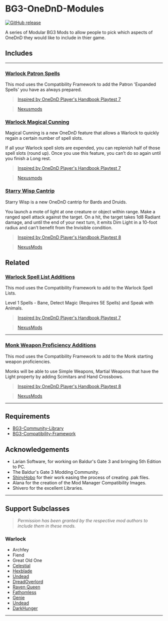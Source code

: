# BG3-OneDnD-Modules

[![GitHub release](https://img.shields.io/github/v/tag/BG3-Community-Library-Team/BG3-OneDnD-Modules?label=Latest%20Version)](https://GitHub.com/BG3-Community-Library-Team/BG3-OneDnD-Modules/releases/)

A series of Modular BG3 Mods to allow people to pick which aspects of OneDnD they would like to include in thier game.

## Includes

---

### [Warlock Patron Spells](Class_Warlock/PatronSpells/README.md)

This mod uses the Compatibility Framework to add the Patron 'Expanded Spells' you have as always prepared.

> [Inspired by OneDnD Player's Handbook Playtest 7](https://www.dndbeyond.com/sources/ua/ph-playtest-7)

> [Nexusmods](https://www.nexusmods.com/baldursgate3/mods/5525)

### [Warlock Magical Cunning](Class_Warlock/MagicalCunning/README.md)

Magical Cunning is a new OneDnD feature that allows a Warlock to quickly regain a certain number of spell slots.

If all your Warlock spell slots are expended, you can replenish half of those spell slots (round up). Once you use this feature, you can’t do so again until you finish a Long rest.

> [Inspired by OneDnD Player's Handbook Playtest 7](https://www.dndbeyond.com/sources/ua/ph-playtest-7)

> [Nexusmods](https://www.nexusmods.com/baldursgate3/mods/5203)


### [Starry Wisp Cantrip](Spells_Cantrip/StarryWisp/README.md)

Starry Wisp is a new OneDnD cantrip for Bards and Druids.

You launch a mote of light at one creature or object within range. Make a ranged spell attack against the target. On a hit, the target takes 1d8 Radiant damage, and until the end of your next turn, it emits Dim Light in a 10-foot radius and can’t benefit from the Invisible condition.

> [Inspired by OneDnD Player's Handbook Playtest 8](https://www.dndbeyond.com/sources/ua/ph-playtest-8)

> [NexusMods](https://www.nexusmods.com/baldursgate3/mods/edit/?id=5355)

## Related

### [Warlock Spell List Additions](https://github.com/BG3-Community-Library-Team/CF-Example-Mods)

This mod uses the Compatibility Framework to add to the Warlock Spell Lists.

Level 1 Spells - Bane, Detect Magic (Requires 5E Spells) and Speak with Animals.

> [Inspired by OneDnD Player's Handbook Playtest 7](https://www.dndbeyond.com/sources/ua/ph-playtest-7)

> [NexusMods](https://www.nexusmods.com/baldursgate3/mods/3942)

---

### [Monk Weapon Proficiency Additions](https://github.com/BG3-Community-Library-Team/CF-Example-Mods)

This mod uses the Compatibility Framework to add to the Monk starting weapon proficiencies.

Monks will be able to use Simple Weapons, Martial Weapons that have the Light property by adding Scimitars and Hand Crossbows.

> [Inspired by OneDnD Player's Handbook Playtest 8](https://www.dndbeyond.com/sources/ua/ph-playtest-8)

> [NexusMods](https://www.nexusmods.com/baldursgate3/mods/4720)
---

## Requirements
- [BG3-Community-Library](https://github.com/BG3-Community-Library-Team/BG3-Community-Library)
- [BG3-Compatibility-Framework](https://github.com/BG3-Community-Library-Team/BG3-Compatibility-Framework)

## Acknowledgements
- Larian Software, for working on Baldur's Gate 3 and bringing 5th Edition to PC.
- The Baldur's Gate 3 Modding Community.
- [ShinyHobo](https://github.com/ShinyHobo) for their work easing the process of creating .pak files.
- Alana for the creation of the Mod Manager Compatibility Images.
- Shivero for the excellent Libraries.

---

## Support Subclasses

> *Permission has been granted by the respective mod authors to include them in these mods.*

### Warlock
- Archfey
- Fiend
- Great Old One
- [Celestial](https://www.nexusmods.com/baldursgate3/mods/1567)
- [Hexblade](https://www.nexusmods.com/baldursgate3/mods/1100)
- [Undead](https://www.nexusmods.com/baldursgate3/mods/3045)
- [DreadOverlord](https://www.nexusmods.com/baldursgate3/mods/394)
- [Raven Queen](https://www.nexusmods.com/baldursgate3/mods/1895)
- [Fathomless](https://www.nexusmods.com/baldursgate3/mods/2724)
- [Genie](https://www.nexusmods.com/baldursgate3/mods/2895)
- [Undead](https://www.nexusmods.com/baldursgate3/mods/2612)
- [DarkHunger](https://www.nexusmods.com/baldursgate3/mods/5116)

---